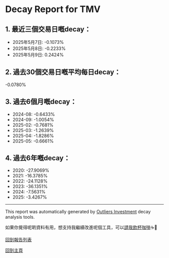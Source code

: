# Decay Report for TMV

## 1. 最近三個交易日嘅decay：

- 2025年5月7日: -0.1073%
- 2025年5月8日: -0.2233%
- 2025年5月9日: 0.2424%

## 2. 過去30個交易日嘅平均每日decay：
-0.0780%

## 3. 過去6個月嘅decay：

- 2024-08: -0.6433%
- 2024-09: -1.0054%
- 2025-02: -0.7681%
- 2025-03: -1.2639%
- 2025-04: -1.8286%
- 2025-05: -0.6661%

## 4. 過去6年嘅decay：

- 2020: -27.9069%
- 2021: -16.3785%
- 2022: -24.1128%
- 2023: -36.1351%
- 2024: -7.5631%
- 2025: -3.4267%


***

This report was automatically generated by [Outliers Investment](https://outliersecon.github.io/Outliers-Investment/) decay analysis tools.

如果你覺得呢啲資料有用，想支持我繼續改進呢個工具，可以[請我飲杯咖啡](https://buymeacoffee.com/outliersecon)☕🙏

[回到報告列表](https://outliersecon.github.io/Outliers-Investment/reports/reports_public)

[回到主頁](https://outliersecon.github.io/Outliers-Investment/)